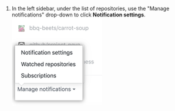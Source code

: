 1. In the left sidebar, under the list of repositories, use the "Manage notifications" drop-down to click **Notification settings**. ![Manage notifications drop down menu options](/assets/images/help/notifications-v2/manage-notifications-options.png)